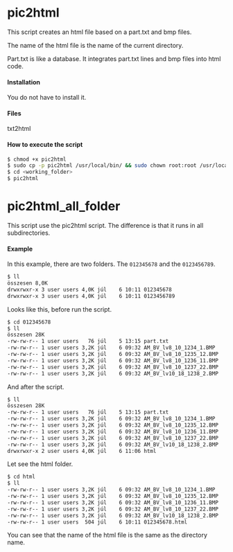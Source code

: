 # pic2html

This script creates an html file based on a part.txt and bmp files.

The name of the html file is the name of the current directory.

Part.txt is like a database. It integrates part.txt lines and bmp files into html code.

#### Installation
You do not have to install it.
#### Files
txt2html
#### How to execute the script
```sh
$ chmod +x pic2html
$ sudo cp -p pic2html /usr/local/bin/ && sudo chown root:root /usr/local/bin/*
$ cd <working_folder>
$ pic2html
```
# pic2html_all_folder
This script use the pic2html script.
The difference is that it runs in all subdirectories.
#### Example
In this example, there are two folders. The ```012345678``` and the ```0123456789```.
```sh
$ ll
összesen 8,0K
drwxrwxr-x 3 user users 4,0K júl    6 10:11 012345678
drwxrwxr-x 3 user users 4,0K júl    6 10:11 0123456789
```
Looks like this, before run the script.
```sh
$ cd 012345678
$ ll
összesen 28K
-rw-rw-r-- 1 user users   76 júl    5 13:15 part.txt
-rw-rw-r-- 1 user users 3,2K júl    6 09:32 AM_BV_lv8_10_1234_1.BMP
-rw-rw-r-- 1 user users 3,2K júl    6 09:32 AM_BV_lv8_10_1235_12.BMP
-rw-rw-r-- 1 user users 3,2K júl    6 09:32 AM_BV_lv8_10_1236_11.BMP
-rw-rw-r-- 1 user users 3,2K júl    6 09:32 AM_BV_lv8_10_1237_22.BMP
-rw-rw-r-- 1 user users 3,2K júl    6 09:32 AM_BV_lv10_18_1238_2.BMP
```
And after the script.
```sh
$ ll
összesen 28K
-rw-rw-r-- 1 user users   76 júl    5 13:15 part.txt
-rw-rw-r-- 1 user users 3,2K júl    6 09:32 AM_BV_lv8_10_1234_1.BMP
-rw-rw-r-- 1 user users 3,2K júl    6 09:32 AM_BV_lv8_10_1235_12.BMP
-rw-rw-r-- 1 user users 3,2K júl    6 09:32 AM_BV_lv8_10_1236_11.BMP
-rw-rw-r-- 1 user users 3,2K júl    6 09:32 AM_BV_lv8_10_1237_22.BMP
-rw-rw-r-- 1 user users 3,2K júl    6 09:32 AM_BV_lv10_18_1238_2.BMP
drwxrwxr-x 2 user users 4,0K júl    6 11:06 html
```
Let see the html folder.
```sh
$ cd html
$ ll
-rw-rw-r-- 1 user users 3,2K júl    6 09:32 AM_BV_lv8_10_1234_1.BMP
-rw-rw-r-- 1 user users 3,2K júl    6 09:32 AM_BV_lv8_10_1235_12.BMP
-rw-rw-r-- 1 user users 3,2K júl    6 09:32 AM_BV_lv8_10_1236_11.BMP
-rw-rw-r-- 1 user users 3,2K júl    6 09:32 AM_BV_lv8_10_1237_22.BMP
-rw-rw-r-- 1 user users 3,2K júl    6 09:32 AM_BV_lv10_18_1238_2.BMP
-rw-rw-r-- 1 user users  504 júl    6 10:11 012345678.html
```
You can see that the name of the html file is the same as the directory name.

